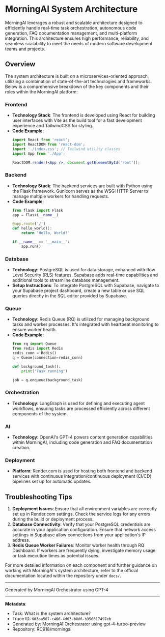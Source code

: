 # MorningAI System Architecture

MorningAI leverages a robust and scalable architecture designed to efficiently handle real-time task orchestration, autonomous code generation, FAQ documentation management, and multi-platform integration. This architecture ensures high performance, reliability, and seamless scalability to meet the needs of modern software development teams and projects.

## Overview

The system architecture is built on a microservices-oriented approach, utilizing a combination of state-of-the-art technologies and frameworks. Below is a comprehensive breakdown of the key components and their roles within the MorningAI platform:

### Frontend

- **Technology Stack**: The frontend is developed using React for building user interfaces with Vite as the build tool for a fast development experience and TailwindCSS for styling.
- **Code Example**:
  ```jsx
  import React from 'react';
  import ReactDOM from 'react-dom';
  import './index.css'; // Tailwind utility classes
  import App from './App';

  ReactDOM.render(<App />, document.getElementById('root'));
  ```

### Backend

- **Technology Stack**: The backend services are built with Python using the Flask framework. Gunicorn serves as the WSGI HTTP Server to manage multiple workers for handling requests.
- **Code Example**:
  ```python
  from flask import Flask
  app = Flask(__name__)

  @app.route('/')
  def hello_world():
      return 'Hello, World!'
  
  if __name__ == '__main__':
      app.run()
  ```

### Database

- **Technology**: PostgreSQL is used for data storage, enhanced with Row Level Security (RLS) features. Supabase adds real-time capabilities and additional tools to streamline database management.
- **Setup Instructions**:
  To integrate PostgreSQL with Supabase, navigate to your Supabase project dashboard, create a new table or use SQL queries directly in the SQL editor provided by Supabase.

### Queue

- **Technology**: Redis Queue (RQ) is utilized for managing background tasks and worker processes. It's integrated with heartbeat monitoring to ensure worker health.
- **Code Example**:
  ```python
  from rq import Queue
  from redis import Redis
  redis_conn = Redis()
  q = Queue(connection=redis_conn)

  def background_task():
      print("Task running")
  
  job = q.enqueue(background_task)
  ```

### Orchestration

- **Technology**: LangGraph is used for defining and executing agent workflows, ensuring tasks are processed efficiently across different components of the system.
  
### AI

- **Technology**: OpenAI's GPT-4 powers content generation capabilities within MorningAI, including code generation and FAQ documentation creation.

### Deployment

- **Platform**: Render.com is used for hosting both frontend and backend services with continuous integration/continuous deployment (CI/CD) pipelines set up for automatic updates.

## Troubleshooting Tips

1. **Deployment Issues**: Ensure that all environment variables are correctly set up in Render.com settings. Check the service logs for any errors during the build or deployment process.
2. **Database Connectivity**: Verify that your PostgreSQL credentials are accurate in your application configuration. Ensure that network access settings in Supabase allow connections from your application's IP address.
3. **Redis Queue Worker Failures**: Monitor worker health through RQ Dashboard. If workers are frequently dying, investigate memory usage or task execution times as potential issues.

For more detailed information on each component and further guidance on working with MorningAI's system architecture, refer to the official documentation located within the repository under `docs/`.

---
Generated by MorningAI Orchestrator using GPT-4

---

**Metadata**:
- Task: What is the system architecture?
- Trace ID: `603aa507-c466-4d03-b8d6-b950317497eb`
- Generated by: MorningAI Orchestrator using gpt-4-turbo-preview
- Repository: RC918/morningai
